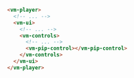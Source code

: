 ```html {7} title="example.html"
<vm-player>
  <!-- ... -->
  <vm-ui>
    <!-- ... -->
    <vm-controls>
      <!-- ... -->
      <vm-pip-control></vm-pip-control>
    </vm-controls>
  </vm-ui>
</vm-player>
```
